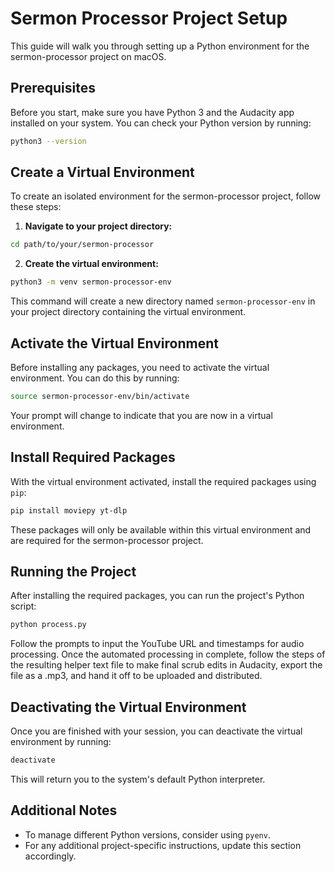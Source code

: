 # Sermon Processor Project Setup

This guide will walk you through setting up a Python environment for the
sermon-processor project on macOS.

## Prerequisites

Before you start, make sure you have Python 3 and the Audacity app installed on
your system. You can check your Python version by running:

```bash
python3 --version
```

## Create a Virtual Environment

To create an isolated environment for the sermon-processor project, follow these
steps:

1. **Navigate to your project directory:**

```bash
cd path/to/your/sermon-processor
```

2. **Create the virtual environment:**

```bash
python3 -m venv sermon-processor-env
```

This command will create a new directory named `sermon-processor-env` in your
project directory containing the virtual environment.

## Activate the Virtual Environment

Before installing any packages, you need to activate the virtual environment.
You can do this by running:

```bash
source sermon-processor-env/bin/activate
```

Your prompt will change to indicate that you are now in a virtual environment.

## Install Required Packages

With the virtual environment activated, install the required packages using
`pip`:

```bash
pip install moviepy yt-dlp
```

These packages will only be available within this virtual environment and are
required for the sermon-processor project.

## Running the Project

After installing the required packages, you can run the project's Python script:

```bash
python process.py
```

Follow the prompts to input the YouTube URL and timestamps for audio processing.
Once the automated processing in complete, follow the steps of the resulting
helper text file to make final scrub edits in Audacity, export the file as a
.mp3, and hand it off to be uploaded and distributed.

## Deactivating the Virtual Environment

Once you are finished with your session, you can deactivate the virtual
environment by running:

```bash
deactivate
```

This will return you to the system's default Python interpreter.

## Additional Notes

- To manage different Python versions, consider using `pyenv`.
- For any additional project-specific instructions, update this section
  accordingly.
